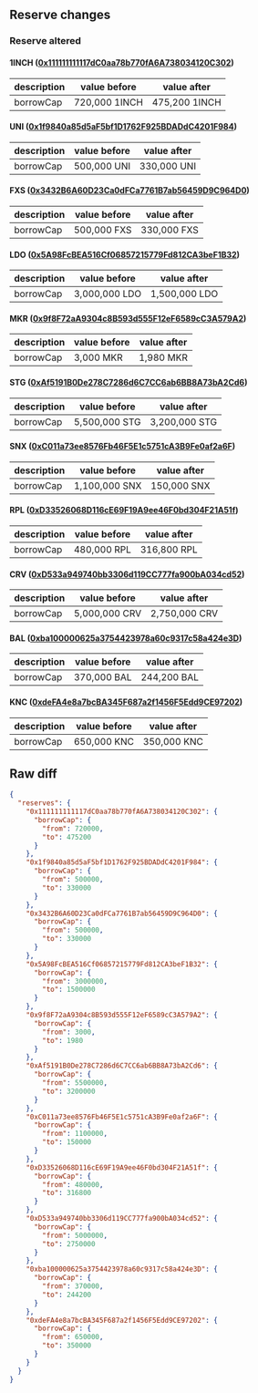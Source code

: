 ## Reserve changes

### Reserve altered

#### 1INCH ([0x111111111117dC0aa78b770fA6A738034120C302](https://etherscan.io/address/0x111111111117dC0aa78b770fA6A738034120C302))

| description | value before | value after |
| --- | --- | --- |
| borrowCap | 720,000 1INCH | 475,200 1INCH |


#### UNI ([0x1f9840a85d5aF5bf1D1762F925BDADdC4201F984](https://etherscan.io/address/0x1f9840a85d5aF5bf1D1762F925BDADdC4201F984))

| description | value before | value after |
| --- | --- | --- |
| borrowCap | 500,000 UNI | 330,000 UNI |


#### FXS ([0x3432B6A60D23Ca0dFCa7761B7ab56459D9C964D0](https://etherscan.io/address/0x3432B6A60D23Ca0dFCa7761B7ab56459D9C964D0))

| description | value before | value after |
| --- | --- | --- |
| borrowCap | 500,000 FXS | 330,000 FXS |


#### LDO ([0x5A98FcBEA516Cf06857215779Fd812CA3beF1B32](https://etherscan.io/address/0x5A98FcBEA516Cf06857215779Fd812CA3beF1B32))

| description | value before | value after |
| --- | --- | --- |
| borrowCap | 3,000,000 LDO | 1,500,000 LDO |


#### MKR ([0x9f8F72aA9304c8B593d555F12eF6589cC3A579A2](https://etherscan.io/address/0x9f8F72aA9304c8B593d555F12eF6589cC3A579A2))

| description | value before | value after |
| --- | --- | --- |
| borrowCap | 3,000 MKR | 1,980 MKR |


#### STG ([0xAf5191B0De278C7286d6C7CC6ab6BB8A73bA2Cd6](https://etherscan.io/address/0xAf5191B0De278C7286d6C7CC6ab6BB8A73bA2Cd6))

| description | value before | value after |
| --- | --- | --- |
| borrowCap | 5,500,000 STG | 3,200,000 STG |


#### SNX ([0xC011a73ee8576Fb46F5E1c5751cA3B9Fe0af2a6F](https://etherscan.io/address/0xC011a73ee8576Fb46F5E1c5751cA3B9Fe0af2a6F))

| description | value before | value after |
| --- | --- | --- |
| borrowCap | 1,100,000 SNX | 150,000 SNX |


#### RPL ([0xD33526068D116cE69F19A9ee46F0bd304F21A51f](https://etherscan.io/address/0xD33526068D116cE69F19A9ee46F0bd304F21A51f))

| description | value before | value after |
| --- | --- | --- |
| borrowCap | 480,000 RPL | 316,800 RPL |


#### CRV ([0xD533a949740bb3306d119CC777fa900bA034cd52](https://etherscan.io/address/0xD533a949740bb3306d119CC777fa900bA034cd52))

| description | value before | value after |
| --- | --- | --- |
| borrowCap | 5,000,000 CRV | 2,750,000 CRV |


#### BAL ([0xba100000625a3754423978a60c9317c58a424e3D](https://etherscan.io/address/0xba100000625a3754423978a60c9317c58a424e3D))

| description | value before | value after |
| --- | --- | --- |
| borrowCap | 370,000 BAL | 244,200 BAL |


#### KNC ([0xdeFA4e8a7bcBA345F687a2f1456F5Edd9CE97202](https://etherscan.io/address/0xdeFA4e8a7bcBA345F687a2f1456F5Edd9CE97202))

| description | value before | value after |
| --- | --- | --- |
| borrowCap | 650,000 KNC | 350,000 KNC |


## Raw diff

```json
{
  "reserves": {
    "0x111111111117dC0aa78b770fA6A738034120C302": {
      "borrowCap": {
        "from": 720000,
        "to": 475200
      }
    },
    "0x1f9840a85d5aF5bf1D1762F925BDADdC4201F984": {
      "borrowCap": {
        "from": 500000,
        "to": 330000
      }
    },
    "0x3432B6A60D23Ca0dFCa7761B7ab56459D9C964D0": {
      "borrowCap": {
        "from": 500000,
        "to": 330000
      }
    },
    "0x5A98FcBEA516Cf06857215779Fd812CA3beF1B32": {
      "borrowCap": {
        "from": 3000000,
        "to": 1500000
      }
    },
    "0x9f8F72aA9304c8B593d555F12eF6589cC3A579A2": {
      "borrowCap": {
        "from": 3000,
        "to": 1980
      }
    },
    "0xAf5191B0De278C7286d6C7CC6ab6BB8A73bA2Cd6": {
      "borrowCap": {
        "from": 5500000,
        "to": 3200000
      }
    },
    "0xC011a73ee8576Fb46F5E1c5751cA3B9Fe0af2a6F": {
      "borrowCap": {
        "from": 1100000,
        "to": 150000
      }
    },
    "0xD33526068D116cE69F19A9ee46F0bd304F21A51f": {
      "borrowCap": {
        "from": 480000,
        "to": 316800
      }
    },
    "0xD533a949740bb3306d119CC777fa900bA034cd52": {
      "borrowCap": {
        "from": 5000000,
        "to": 2750000
      }
    },
    "0xba100000625a3754423978a60c9317c58a424e3D": {
      "borrowCap": {
        "from": 370000,
        "to": 244200
      }
    },
    "0xdeFA4e8a7bcBA345F687a2f1456F5Edd9CE97202": {
      "borrowCap": {
        "from": 650000,
        "to": 350000
      }
    }
  }
}
```